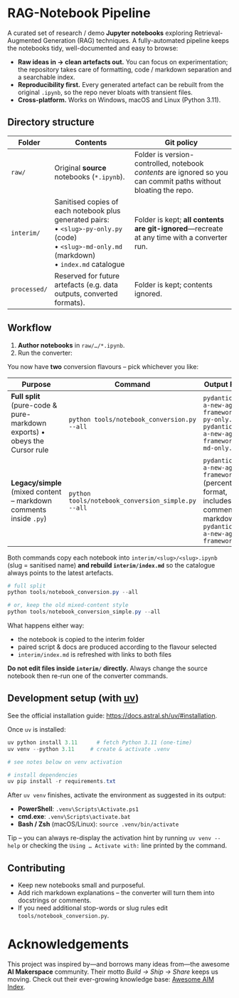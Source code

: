 # RAG-Notebook Pipeline

A curated set of research / demo **Jupyter notebooks** exploring Retrieval-Augmented Generation (RAG) techniques.  A fully-automated pipeline keeps the notebooks tidy, well-documented and easy to browse:

* **Raw ideas in → clean artefacts out.**  You can focus on experimentation; the repository takes care of formatting, code / markdown separation and a searchable index.
* **Reproducibility first.**  Every generated artefact can be rebuilt from the original `.ipynb`, so the repo never bloats with transient files.
* **Cross-platform.**  Works on Windows, macOS and Linux (Python 3.11).

## Directory structure

| Folder | Contents | Git policy |
|--------|----------|------------|
| `raw/` | Original **source** notebooks (`*.ipynb`). | Folder is version-controlled, notebook *contents* are ignored so you can commit paths without bloating the repo. |
| `interim/` | Sanitised copies of each notebook plus generated pairs:<br>• `<slug>-py-only.py` (code)<br>• `<slug>-md-only.md` (markdown)<br>• `index.md` catalogue | Folder is kept; **all contents are git-ignored**—recreate at any time with a converter run. |
| `processed/` | Reserved for future artefacts (e.g. data outputs, converted formats). | Folder is kept; contents ignored. |

## Workflow
1. **Author notebooks** in `raw/…/*.ipynb`.
2. Run the converter:

You now have **two** conversion flavours – pick whichever you like:

| Purpose | Command | Output Files |
|---------|---------|-------------|
| **Full split** (pure-code & pure-markdown exports)&nbsp;• obeys the Cursor rule | `python tools/notebook_conversion.py --all` | `pydanticai-a-new-agent-framework-py-only.py`<br>`pydanticai-a-new-agent-framework-md-only.md` |
| **Legacy/simple** (mixed content – markdown comments inside `.py`) | `python tools/notebook_conversion_simple.py --all` | `pydanticai-a-new-agent-framework.py` (percent-format, includes commented markdown)<br>`pydanticai-a-new-agent-framework.md` |

Both commands copy each notebook into `interim/<slug>/<slug>.ipynb` (slug = sanitised name) **and rebuild `interim/index.md`** so the catalogue always points to the latest artefacts.

```powershell
# full split
python tools/notebook_conversion.py --all

# or, keep the old mixed-content style
python tools/notebook_conversion_simple.py --all
```

What happens either way:
* the notebook is copied to the interim folder
* paired script & docs are produced according to the flavour selected
* `interim/index.md` is refreshed with links to both files

**Do not edit files inside `interim/` directly.** Always change the source notebook then re-run one of the converter commands.

## Development setup (with [uv](https://docs.astral.sh/uv/))

See the official installation guide: <https://docs.astral.sh/uv/#installation>.

Once `uv` is installed:

```powershell
uv python install 3.11      # fetch Python 3.11 (one-time)
uv venv --python 3.11     # create & activate .venv

# see notes below on venv activation

# install dependencies
uv pip install -r requirements.txt
```

After `uv venv` finishes, activate the environment as suggested in its output:

* **PowerShell**: `.venv\Scripts\Activate.ps1`
* **cmd.exe**: `.venv\Scripts\activate.bat`
* **Bash / Zsh** (macOS/Linux): `source .venv/bin/activate`

Tip – you can always re-display the activation hint by running `uv venv --help` or checking the `Using … Activate with:` line printed by the command.

## Contributing
* Keep new notebooks small and purposeful.
* Add rich markdown explanations – the converter will turn them into docstrings or comments.
* If you need additional stop-words or slug rules edit `tools/notebook_conversion.py`.

# Acknowledgements

This project was inspired by—and borrows many ideas from—the awesome **AI Makerspace** community.  Their motto *Build → Ship → Share* keeps us moving.  Check out their ever-growing knowledge base: [Awesome AIM Index](https://github.com/AI-Maker-Space/Awesome-AIM-Index).
